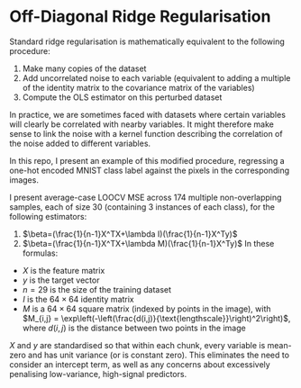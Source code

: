 # Off-Diagonal Ridge Regularisation
Standard ridge regularisation is mathematically equivalent to the following procedure:
1. Make many copies of the dataset
2. Add uncorrelated noise to each variable (equivalent to adding a multiple of the identity matrix to the covariance matrix of the variables)
3. Compute the OLS estimator on this perturbed dataset

In practice, we are sometimes faced with datasets where certain variables will clearly be correlated with nearby variables. It might therefore make sense to link the noise with a kernel function describing the correlation of the noise added to different variables.

In this repo, I present an example of this modified procedure, regressing a one-hot encoded MNIST class label against the pixels in the corresponding images.

I present average-case LOOCV MSE across 174 multiple non-overlapping samples, each of size 30 (containing 3 instances of each class), for the following estimators:
1. $\beta=(\frac{1}{n-1}X^TX+\lambda I)(\frac{1}{n-1}X^Ty)$
2. $\beta=(\frac{1}{n-1}X^TX+\lambda M)(\frac{1}{n-1}X^Ty)$
In these formulas:
- $X$ is the feature matrix
- $y$ is the target vector
- $n=29$ is the size of the training dataset
- $I$ is the $64 \times 64$ identity matrix
- $M$ is a $64\times 64$ square matrix (indexed by points in the image), with $M_{i,j} = \exp\left(-\left(\frac{d(i,j)}{\text{lengthscale}}\right)^2\right)$, where $d(i,j)$ is the distance between two points in the image

$X$ and $y$ are standardised so that within each chunk, every variable is mean-zero and has unit variance (or is constant zero). This eliminates the need to consider an intercept term, as well as any concerns about excessively penalising low-variance, high-signal predictors.
